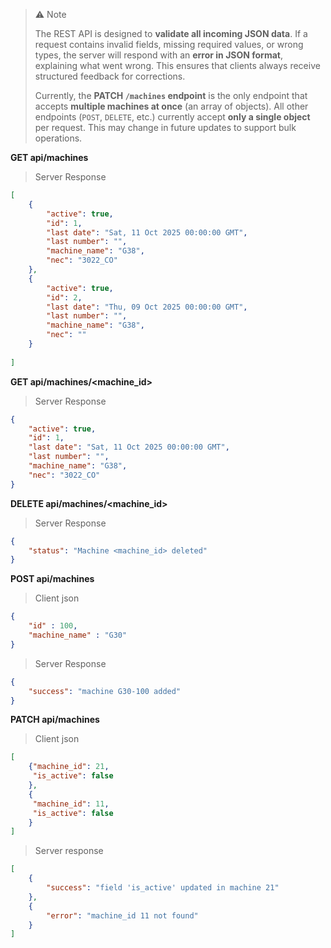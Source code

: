 >⚠️ Note
>
>The REST API is designed to **validate all incoming JSON data**. 
>If a request contains invalid fields, missing required values, or wrong types, 
>the server will respond with an **error in JSON format**, explaining what went wrong. 
>This ensures that clients always receive structured feedback for corrections.
>
>Currently, the **PATCH `/machines` endpoint** is the only endpoint that accepts **multiple machines at once** (an array of objects). 
>All other endpoints (`POST`, `DELETE`, etc.) currently accept **only a single object** per request. 
>This may change in future updates to support bulk operations.


**GET api/machines**
>Server Response
```json
[
    {
        "active": true,
        "id": 1,
        "last date": "Sat, 11 Oct 2025 00:00:00 GMT",
        "last number": "",
        "machine_name": "G38",
        "nec": "3022_CO"
    },
    {
        "active": true,
        "id": 2,
        "last date": "Thu, 09 Oct 2025 00:00:00 GMT",
        "last number": "",
        "machine_name": "G38",
        "nec": ""
    }
    
]
```

**GET api/machines/<machine_id>**
>Server Response
```json
{
    "active": true,
    "id": 1,
    "last date": "Sat, 11 Oct 2025 00:00:00 GMT",
    "last number": "",
    "machine_name": "G38",
    "nec": "3022_CO"
}
```
**DELETE api/machines/<machine_id>**
>Server Response
```json
{
    "status": "Machine <machine_id> deleted"
}
```
**POST api/machines**
>Client json
```json
{   
    "id" : 100,
    "machine_name" : "G30"
}
```
>Server Response
```json
{
    "success": "machine G30-100 added"
}
```

**PATCH api/machines**
>Client json
```json
[
    {"machine_id": 21,
     "is_active": false
    },
    {
     "machine_id": 11,
     "is_active": false
    }
]
```

>Server response
```json
[
    {
        "success": "field 'is_active' updated in machine 21"
    },
    {
        "error": "machine_id 11 not found"
    }
]
```





